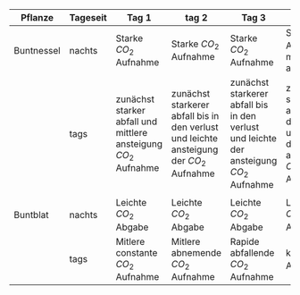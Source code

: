 


| Pflanze    | Tageseit | Tag 1                                                           | tag 2                                                                                   | Tag 3                                                                                   | Tag 4                                                                                  | Tag 5                                | Tag 6                                                                                  |
| ---------- | -------- | --------------------------------------------------------------- | --------------------------------------------------------------------------------------- | --------------------------------------------------------------------------------------- | -------------------------------------------------------------------------------------- | ------------------------------------ | -------------------------------------------------------------------------------------- |
| Buntnessel | nachts   | Starke $CO_2$ Aufnahme                                          | Starke $CO_2$ Aufnahme                                                                  | Starke $CO_2$ Aufnahme                                                                  | Starke $CO_2$ Aufnahme minimal abgenomen                                               | $CO_2$ Aufnahme leicht abgenomen     | $CO_2$ Aufnahme leicht abgenomen                                                       |
|            | tags     | zunächst starker abfall und mittlere ansteigung $CO_2$ Aufnahme | zunächst starkerer abfall bis in den verlust und leichte ansteigung der $CO_2$ Aufnahme | zunächst starkerer abfall bis in den verlust und leichte der ansteigung $CO_2$ Aufnahme | zunächst starker abfall bis in den verlust und leichter der ansteigung $CO_2$ Aufnahme | Abfall und konstant leichter verluss | zunächst starker abfall bis in den verlust und leichter der ansteigung $CO_2$ Aufnahme |
|            |          |                                                                 |                                                                                         |                                                                                         |                                                                                        |                                      |                                                                                        |
| Buntblat   | nachts   | Leichte $CO_2$ Abgabe                                           | Leichte $CO_2$ Abgabe                                                                   | Leichte $CO_2$ Abgabe                                                                   | Leichte $CO_2$ Abgabe                                                                  | Leichte $CO_2$ Abgabe                | Leichte $CO_2$ Abgabe                                                                  |
|            | tags     | Mitlere constante $CO_2$ Aufnahme                               | Mitlere abnemende $CO_2$ Aufnahme                                                       | Rapide abfallende $CO_2$ Aufnahme                                                       | keine$CO_2$ Aufnahme                                                                   | Mitlere constante $CO_2$ Aufnahme    | Mittlere steigende $CO_2$ Aufnahme                                                     |



